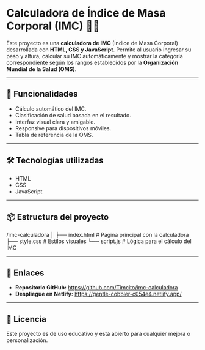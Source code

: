 # Calculadora de Índice de Masa Corporal (IMC) 🧮💪

Este proyecto es una **calculadora de IMC** (Índice de Masa Corporal) desarrollada con **HTML, CSS y JavaScript**. Permite al usuario ingresar su peso y altura, calcular su IMC automáticamente y mostrar la categoría correspondiente según los rangos establecidos por la **Organización Mundial de la Salud (OMS)**.

---

## 🚀 Funcionalidades

- Cálculo automático del IMC.
- Clasificación de salud basada en el resultado.
- Interfaz visual clara y amigable.
- Responsive para dispositivos móviles.
- Tabla de referencia de la OMS.

---

## 🛠️ Tecnologías utilizadas

- HTML
- CSS
- JavaScript

---

## 📦 Estructura del proyecto
/imc-calculadora
│
├── index.html # Página principal con la calculadora
├── style.css # Estilos visuales
└── script.js # Lógica para el cálculo del IMC


---

## 🔗 Enlaces

- **Repositorio GitHub:** https://github.com/Timcito/imc-calculadora
- **Despliegue en Netlify:** https://gentle-cobbler-c054e4.netlify.app/

---

## 📄 Licencia

Este proyecto es de uso educativo y está abierto para cualquier mejora o personalización.
